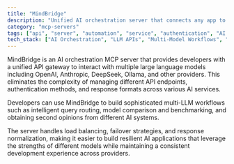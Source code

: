 ```yaml
---
title: "MindBridge"
description: "Unified AI orchestration server that connects any app to multiple LLMs through a single API interface"
category: "mcp-servers"
tags: ["api", "server", "automation", "service", "authentication", "AI orchestration", "multi-LLM workflows", "load balancing", "response normalization"]
tech_stack: ["AI Orchestration", "LLM APIs", "Multi-Model Workflows", "API Gateway", "AI Integration", "OpenAI", "Anthropic", "DeepSeek", "Ollama"]
---
```


MindBridge is an AI orchestration MCP server that provides developers with a unified API gateway to interact with multiple large language models including OpenAI, Anthropic, DeepSeek, Ollama, and other providers. This eliminates the complexity of managing different API endpoints, authentication methods, and response formats across various AI services.

Developers can use MindBridge to build sophisticated multi-LLM workflows such as intelligent query routing, model comparison and benchmarking, and obtaining second opinions from different AI systems. 

The server handles load balancing, failover strategies, and response normalization, making it easier to build resilient AI applications that leverage the strengths of different models while maintaining a consistent development experience across providers.